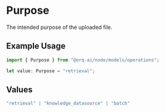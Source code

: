 # Purpose

The intended purpose of the uploaded file.

## Example Usage

```typescript
import { Purpose } from "@orq-ai/node/models/operations";

let value: Purpose = "retrieval";
```

## Values

```typescript
"retrieval" | "knowledge_datasource" | "batch"
```